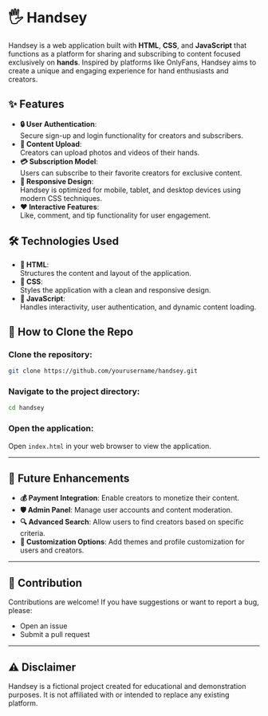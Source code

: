 # 🖐️ Handsey

Handsey is a web application built with **HTML**, **CSS**, and **JavaScript** that functions as a platform for sharing and subscribing to content focused exclusively on **hands**. Inspired by platforms like OnlyFans, Handsey aims to create a unique and engaging experience for hand enthusiasts and creators.

## ✨ Features

- **🔒 User Authentication**:  
  Secure sign-up and login functionality for creators and subscribers.  
- **📸 Content Upload**:  
  Creators can upload photos and videos of their hands.  
- **💳 Subscription Model**:  
  Users can subscribe to their favorite creators for exclusive content.  
- **📱 Responsive Design**:  
  Handsey is optimized for mobile, tablet, and desktop devices using modern CSS techniques.  
- **❤️ Interactive Features**:  
  Like, comment, and tip functionality for user engagement.  

## 🛠️ Technologies Used

- **📄 HTML**:  
  Structures the content and layout of the application.  
- **🎨 CSS**:  
  Styles the application with a clean and responsive design.  
- **🧩 JavaScript**:  
  Handles interactivity, user authentication, and dynamic content loading.  

## 🚀 How to Clone the Repo

### Clone the repository:
```bash
git clone https://github.com/yourusername/handsey.git
```

### Navigate to the project directory:
```bash
cd handsey
```

### Open the application:
Open `index.html` in your web browser to view the application.

---

## 🌟 Future Enhancements

- **💰 Payment Integration**: Enable creators to monetize their content.
- **🛡️ Admin Panel**: Manage user accounts and content moderation.
- **🔍 Advanced Search**: Allow users to find creators based on specific criteria.
- **🎨 Customization Options**: Add themes and profile customization for users and creators.

---

## 🤝 Contribution
Contributions are welcome! If you have suggestions or want to report a bug, please:
- Open an issue
- Submit a pull request

---

## ⚠️ Disclaimer
Handsey is a fictional project created for educational and demonstration purposes. It is not affiliated with or intended to replace any existing platform.
